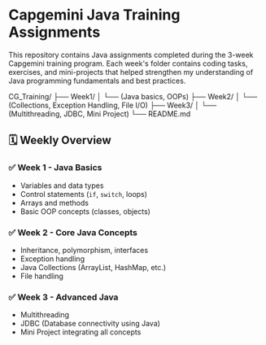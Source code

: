 # Capgemini Java Training Assignments

This repository contains Java assignments completed during the 3-week Capgemini training program. Each week's folder contains coding tasks, exercises, and mini-projects that helped strengthen my understanding of Java programming fundamentals and best practices.

CG_Training/
├── Week1/
│ └── (Java basics, OOPs)
├── Week2/
│ └── (Collections, Exception Handling, File I/O)
├── Week3/
│ └── (Multithreading, JDBC, Mini Project)
└── README.md


## 🗓️ Weekly Overview

### ✅ Week 1 - Java Basics
- Variables and data types
- Control statements (`if`, `switch`, loops)
- Arrays and methods
- Basic OOP concepts (classes, objects)

### ✅ Week 2 - Core Java Concepts
- Inheritance, polymorphism, interfaces
- Exception handling
- Java Collections (ArrayList, HashMap, etc.)
- File handling

### ✅ Week 3 - Advanced Java
- Multithreading
- JDBC (Database connectivity using Java)
- Mini Project integrating all concepts


